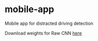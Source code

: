 # mobile-app
Mobile app for distracted driving detection

Download weights for Raw CNN [here](https://drive.google.com/file/d/102MWbXAtGzv9jnVj3Of-nZP641pXp2is/view?usp=sharing)
